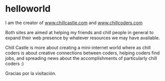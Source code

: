 # helloworld

I am the creator of www.chillcastle.com and www.chillcoders.com

Both sites are aimed at helping my friends and chill people in general to expand their web presence by whatever resources we may have available.

Chill Castle is more about creating a mini-internet world where as chill coders is about creative connections between coders, helping coders find jobs, and spreading news about the accomplishments of particularly chill coders :)

Gracias por la visitación.
